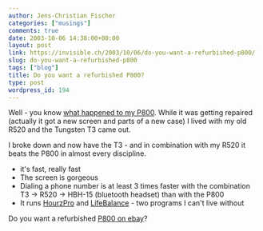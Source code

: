 ```yaml
---
author: Jens-Christian Fischer
categories: ["musings"]
comments: true
date: 2003-10-06 14:38:00+00:00
layout: post
link: https://invisible.ch/2003/10/06/do-you-want-a-refurbished-p800/
slug: do-you-want-a-refurbished-p800
tags: ["blog"]
title: Do you want a refurbished P800?
type: post
wordpress_id: 194
---
```


Well - you know [what happened to my P800](https://www.invisible.ch/archives/000184.html). While it was getting repaired (actually it got a new screen and parts of a new case) I lived with my old R520 and the Tungsten T3 came out.

I broke down and now have the T3 - and in combination with my R520 it beats the P800 in almost every discipline. 

  * it's fast, really fast
  * The screen is gorgeous
  * Dialing a phone number is at least 3 times faster with the combination T3 -> R520 -> HBH-15 (bluetooth headset) than with the P800
  * It runs [HourzPro](https://www.zoskware.com) and [LifeBalance](https://www.llamagraphics.com) - two programs I can't live without

Do you want a refurbished [P800 on ebay](https://cgi.ebay.de/ws/eBayISAPI.dll?ViewItem&category=45766&item=3353411715)?
